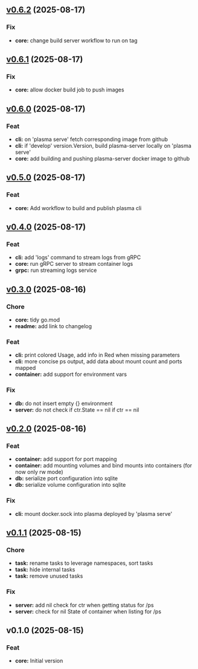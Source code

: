 
<a name="v0.6.2"></a>
## [v0.6.2](https://github.com/plasma-containers/plasma/compare/v0.6.1...v0.6.2) (2025-08-17)

### Fix

* **core:** change build server workflow to run on tag


<a name="v0.6.1"></a>
## [v0.6.1](https://github.com/plasma-containers/plasma/compare/v0.6.0...v0.6.1) (2025-08-17)

### Fix

* **core:** allow docker build job to push images


<a name="v0.6.0"></a>
## [v0.6.0](https://github.com/plasma-containers/plasma/compare/v0.5.0...v0.6.0) (2025-08-17)

### Feat

* **cli:** on 'plasma serve' fetch corresponding image from github
* **cli:** if 'develop' version.Version, build plasma-server locally on 'plasma serve'
* **core:** add building and pushing plasma-server docker image to github


<a name="v0.5.0"></a>
## [v0.5.0](https://github.com/plasma-containers/plasma/compare/v0.4.0...v0.5.0) (2025-08-17)

### Feat

* **core:** Add workflow to build and publish plasma cli


<a name="v0.4.0"></a>
## [v0.4.0](https://github.com/plasma-containers/plasma/compare/v0.3.0...v0.4.0) (2025-08-17)

### Feat

* **cli:** add 'logs' command to stream logs from gRPC
* **core:** run gRPC server to stream container logs
* **grpc:** run streaming logs service


<a name="v0.3.0"></a>
## [v0.3.0](https://github.com/plasma-containers/plasma/compare/v0.2.0...v0.3.0) (2025-08-16)

### Chore

* **core:** tidy go.mod
* **readme:** add link to changelog

### Feat

* **cli:** print colored Usage, add info in Red when missing parameters
* **cli:** more concise ps output, add data about mount count and ports mapped
* **container:** add support for environment vars

### Fix

* **db:** do not insert empty {} environment
* **server:** do not check if ctr.State == nil if ctr == nil


<a name="v0.2.0"></a>
## [v0.2.0](https://github.com/plasma-containers/plasma/compare/v0.1.1...v0.2.0) (2025-08-16)

### Feat

* **container:** add support for port mapping
* **container:** add mounting volumes and bind mounts into containers (for now only rw mode)
* **db:** serialize port configuration into sqlite
* **db:** serialize volume configuration into sqlite

### Fix

* **cli:** mount docker.sock into plasma deployed by 'plasma serve'


<a name="v0.1.1"></a>
## [v0.1.1](https://github.com/plasma-containers/plasma/compare/v0.1.0...v0.1.1) (2025-08-15)

### Chore

* **task:** rename tasks to leverage namespaces, sort tasks
* **task:** hide internal tasks
* **task:** remove unused tasks

### Fix

* **server:** add nil check for ctr when getting status for /ps
* **server:** check for nil State of container when listing for /ps


<a name="v0.1.0"></a>
## v0.1.0 (2025-08-15)

### Feat

* **core:** Initial version

